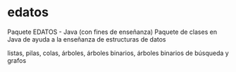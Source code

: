 # edatos
Paquete EDATOS - Java (con fines de enseñanza)
Paquete de clases en Java de ayuda a la enseñanza de estructuras de datos 

listas, pilas, colas, árboles, árboles binarios, árboles binarios de búsqueda y grafos
